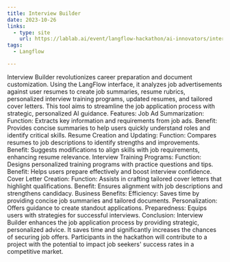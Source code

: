 ```yaml
---
title: Interview Builder
date: 2023-10-26
links:
  - type: site
    url: https://lablab.ai/event/langflow-hackathon/ai-innovators/interview-builder
tags:
  - Langflow

---
```


Interview Builder revolutionizes career preparation and document customization. Using the LangFlow interface, it analyzes job advertisements against user resumes to create job summaries, resume rubrics, personalized interview training programs, updated resumes, and tailored cover letters. This tool aims to streamline the job application process with strategic, personalized AI guidance. Features: Job Ad Summarization: Function: Extracts key information and requirements from job ads. Benefit: Provides concise summaries to help users quickly understand roles and identify critical skills. Resume Creation and Updating: Function: Compares resumes to job descriptions to identify strengths and improvements. Benefit: Suggests modifications to align skills with job requirements, enhancing resume relevance. Interview Training Programs: Function: Designs personalized training programs with practice questions and tips. Benefit: Helps users prepare effectively and boost interview confidence. Cover Letter Creation: Function: Assists in crafting tailored cover letters that highlight qualifications. Benefit: Ensures alignment with job descriptions and strengthens candidacy. Business Benefits: Efficiency: Saves time by providing concise job summaries and tailored documents. Personalization: Offers guidance to create standout applications. Preparedness: Equips users with strategies for successful interviews. Conclusion: Interview Builder enhances the job application process by providing strategic, personalized advice. It saves time and significantly increases the chances of securing job offers. Participants in the hackathon will contribute to a project with the potential to impact job seekers' success rates in a competitive market.


<!--more-->
